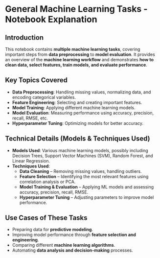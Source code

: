 # **General Machine Learning Tasks - Notebook Explanation**

## **Introduction**
This notebook contains **multiple machine learning tasks**, covering important steps from **data preprocessing** to **model evaluation**. It provides an overview of the **machine learning workflow** and demonstrates **how to clean data, select features, train models, and evaluate performance**.  

## **Key Topics Covered**
- **Data Preprocessing**: Handling missing values, normalizing data, and encoding categorical variables.  
- **Feature Engineering**: Selecting and creating important features.  
- **Model Training**: Applying different machine learning models.  
- **Model Evaluation**: Measuring performance using accuracy, precision, recall, RMSE, etc.  
- **Hyperparameter Tuning**: Optimizing models for better accuracy.  

## **Technical Details (Models & Techniques Used)**
- **Models Used**: Various machine learning models, possibly including Decision Trees, Support Vector Machines (SVM), Random Forest, and Linear Regression.  
- **Techniques Used**:  
  - **Data Cleaning** – Removing missing values, handling outliers.  
  - **Feature Selection** – Identifying the most relevant features using correlation analysis or PCA.  
  - **Model Training & Evaluation** – Applying ML models and assessing accuracy, precision, recall, RMSE.  
  - **Hyperparameter Tuning** – Adjusting parameters to improve model performance.  

## **Use Cases of These Tasks**
- Preparing data for **predictive modeling**.  
- Improving model performance through **feature selection and engineering**.  
- Comparing different **machine learning algorithms**.  
- Automating **data analysis and decision-making** processes.  

